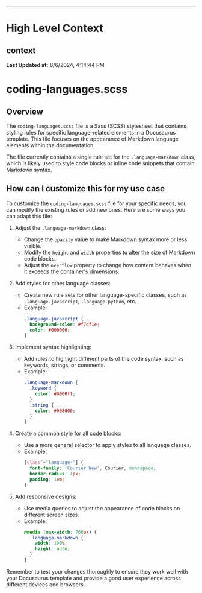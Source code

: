 

---
# High Level Context
## context
**Last Updated at:** 8/6/2024, 4:14:44 PM

# coding-languages.scss

## Overview

The `coding-languages.scss` file is a Sass (SCSS) stylesheet that contains styling rules for specific language-related elements in a Docusaurus template. This file focuses on the appearance of Markdown language elements within the documentation.

The file currently contains a single rule set for the `.language-markdown` class, which is likely used to style code blocks or inline code snippets that contain Markdown syntax.

## How can I customize this for my use case

To customize the `coding-languages.scss` file for your specific needs, you can modify the existing rules or add new ones. Here are some ways you can adapt this file:

1. Adjust the `.language-markdown` class:
   - Change the `opacity` value to make Markdown syntax more or less visible.
   - Modify the `height` and `width` properties to alter the size of Markdown code blocks.
   - Adjust the `overflow` property to change how content behaves when it exceeds the container's dimensions.

2. Add styles for other language classes:
   - Create new rule sets for other language-specific classes, such as `.language-javascript`, `.language-python`, etc.
   - Example:
     ```scss
     .language-javascript {
       background-color: #f7df1e;
       color: #000000;
     }
     ```

3. Implement syntax highlighting:
   - Add rules to highlight different parts of the code syntax, such as keywords, strings, or comments.
   - Example:
     ```scss
     .language-markdown {
       .keyword {
         color: #0000ff;
       }
       .string {
         color: #008000;
       }
     }
     ```

4. Create a common style for all code blocks:
   - Use a more general selector to apply styles to all language classes.
   - Example:
     ```scss
     [class^="language-"] {
       font-family: 'Courier New', Courier, monospace;
       border-radius: 4px;
       padding: 1em;
     }
     ```

5. Add responsive designs:
   - Use media queries to adjust the appearance of code blocks on different screen sizes.
   - Example:
     ```scss
     @media (max-width: 768px) {
       .language-markdown {
         width: 100%;
         height: auto;
       }
     }
     ```

Remember to test your changes thoroughly to ensure they work well with your Docusaurus template and provide a good user experience across different devices and browsers.
